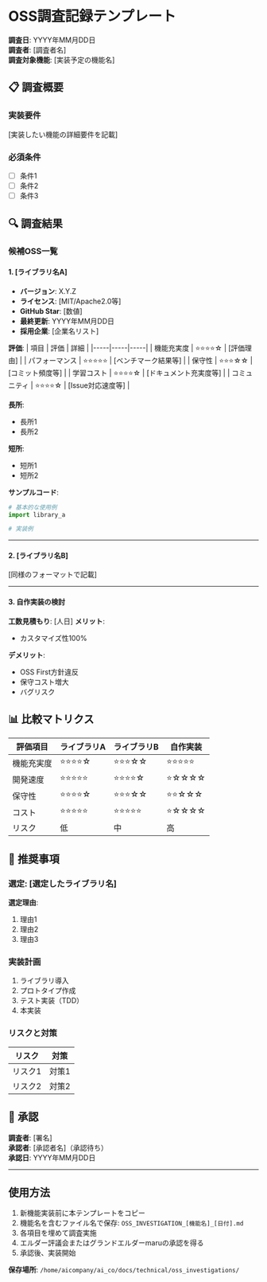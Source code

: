 # OSS調査記録テンプレート

**調査日**: YYYY年MM月DD日  
**調査者**: [調査者名]  
**調査対象機能**: [実装予定の機能名]

## 📋 調査概要

### 実装要件
[実装したい機能の詳細要件を記載]

### 必須条件
- [ ] 条件1
- [ ] 条件2
- [ ] 条件3

## 🔍 調査結果

### 候補OSS一覧

#### 1. [ライブラリ名A]
- **バージョン**: X.Y.Z
- **ライセンス**: [MIT/Apache2.0等]
- **GitHub Star**: [数値]
- **最終更新**: YYYY年MM月DD日
- **採用企業**: [企業名リスト]

**評価**:
| 項目 | 評価 | 詳細 |
|-----|-----|-----|
| 機能充実度 | ⭐⭐⭐⭐☆ | [評価理由] |
| パフォーマンス | ⭐⭐⭐⭐⭐ | [ベンチマーク結果等] |
| 保守性 | ⭐⭐⭐☆☆ | [コミット頻度等] |
| 学習コスト | ⭐⭐⭐⭐☆ | [ドキュメント充実度等] |
| コミュニティ | ⭐⭐⭐⭐☆ | [Issue対応速度等] |

**長所**:
- 長所1
- 長所2

**短所**:
- 短所1
- 短所2

**サンプルコード**:
```python
# 基本的な使用例
import library_a

# 実装例
```

---

#### 2. [ライブラリ名B]
[同様のフォーマットで記載]

---

#### 3. 自作実装の検討
**工数見積もり**: [人日]
**メリット**:
- カスタマイズ性100%

**デメリット**:
- OSS First方針違反
- 保守コスト増大
- バグリスク

## 📊 比較マトリクス

| 評価項目 | ライブラリA | ライブラリB | 自作実装 |
|---------|-----------|-----------|---------|
| 機能充実度 | ⭐⭐⭐⭐☆ | ⭐⭐⭐☆☆ | ⭐⭐⭐⭐⭐ |
| 開発速度 | ⭐⭐⭐⭐⭐ | ⭐⭐⭐⭐☆ | ⭐☆☆☆☆ |
| 保守性 | ⭐⭐⭐⭐☆ | ⭐⭐⭐☆☆ | ⭐⭐☆☆☆ |
| コスト | ⭐⭐⭐⭐⭐ | ⭐⭐⭐⭐⭐ | ⭐☆☆☆☆ |
| リスク | 低 | 中 | 高 |

## 🎯 推奨事項

### 選定: [選定したライブラリ名]

**選定理由**:
1. 理由1
2. 理由2
3. 理由3

### 実装計画
1. ライブラリ導入
2. プロトタイプ作成
3. テスト実装（TDD）
4. 本実装

### リスクと対策
| リスク | 対策 |
|-------|-----|
| リスク1 | 対策1 |
| リスク2 | 対策2 |

## 📝 承認

**調査者**: [署名]  
**承認者**: [承認者名]（承認待ち）  
**承認日**: YYYY年MM月DD日

---

## 使用方法

1. 新機能実装前に本テンプレートをコピー
2. 機能名を含むファイル名で保存: `OSS_INVESTIGATION_[機能名]_[日付].md`
3. 各項目を埋めて調査実施
4. エルダー評議会またはグランドエルダーmaruの承認を得る
5. 承認後、実装開始

**保存場所**: `/home/aicompany/ai_co/docs/technical/oss_investigations/`